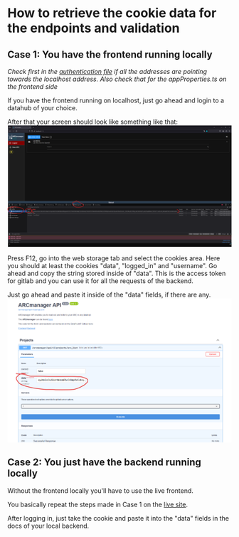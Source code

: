 # How to retrieve the cookie data for the endpoints and validation

## Case 1: You have the frontend running locally

_Check first in the [authentication file](app/api/endpoints/authentication.py) if all the addresses are pointing towards the localhost address. Also check that for the appProperties.ts on the frontend side_

If you have the frontend running on localhost, just go ahead and login to a datahub of your choice.

After that your screen should look like something like that:
![screen logged in](assets/image-1.png)

Press F12, go into the web storage tab and select the cookies area.
Here you should at least the cookies "data", "logged_in" and "username".
Go ahead and copy the string stored inside of "data".
This is the access token for gitlab and you can use it for all the requests of the backend.

Just go ahead and paste it inside of the "data" fields, if there are any.
![backend data](assets/image-2.png)

## Case 2: You just have the backend running locally

Without the frontend locally you'll have to use the live frontend.

You basically repeat the steps made in Case 1 on the [live site](https://nfdi4plants.de/arcmanager/app/index.html).

After logging in, just take the cookie and paste it into the "data" fields in the docs of your local backend.

